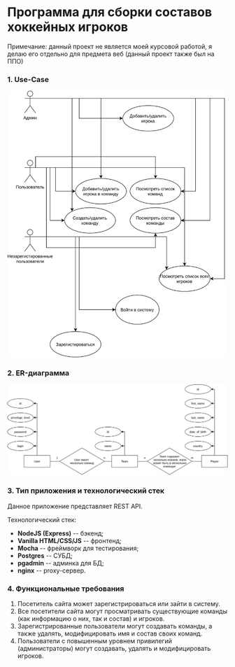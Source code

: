 # Программа для сборки составов хоккейных игроков

Примечание: данный проект не является моей курсовой работой, я делаю его отдельно для предмета веб (данный проект также был на ППО)

### 1. Use-Case

![use_case](./schemes/use_case.png)

### 2. ER-диаграмма

![er_diagram](./schemes/er_diagram.png)

### 3. Тип приложения и технологический стек

Данное приложение представляет REST API.

Технологический стек:
* **NodeJS (Express)** -- бэкенд;
* **Vanilla HTML/CSS/JS** -- фронтенд;
* **Mocha** -- фреймворк для тестирования;
* **Postgres** -- СУБД;
* **pgadmin** -- админка для БД;
* **nginx** -- proxy-сервер.

### 4. Функциональные требования

1. Посетитель сайта может зарегистрироваться или зайти в систему.
2. Все посетители сайта могут просматривать существующие команды (как информацию о них, так и состав) и игроков.
3. Зарегистрированные пользователи могут создавать команды, а также удалять, модифицировать имя и состав своих команд.
4. Пользователи с повышенным уровнем привилегий (администраторы) могут создавать, удалять и модифицировать игроков.
